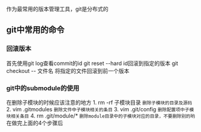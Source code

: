 作为最常用的版本管理工具，git是分布式的

## git中常用的命令
### 回滚版本
首先使用git log查看commit的id
git reset --hard id回滚到指定的版本
git checkout -- 文件名 将指定的文件回滚到前一个版本

### git中的submodule的使用
在删除子模块的时候应该注意的地方
	1. rm -rf 子模块目录  `删除子模块的目录及源码`
	2. vim .gitmodules `删除文件中子模块相关的条目`
	3. vim .git/config `删除配置项中子模块相关条目`
	4. rm .git/module/* `删除module目录中的子模块对应的目录，不要删除别的哟`
在做完上面的4个步骤后
